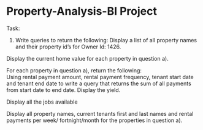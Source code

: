 # Property-Analysis-BI Project 

Task:
1. Write queries to return the following: 
Display a list of all property names and their property id’s for Owner Id: 1426. 

Display the current home value for each property in question a). 

For each property in question a), return the following:                                                                      
Using rental payment amount, rental payment frequency, tenant start date and tenant end date to write a query that returns the sum of all payments from start date to end date. 
Display the yield. 

Display all the jobs available

Display all property names, current tenants first and last names and rental payments per week/ fortnight/month for the properties in question a). 
